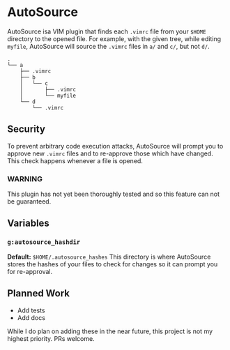 # AutoSource
AutoSource isa VIM plugin that finds each `.vimrc` file from your `$HOME` directory to the opened file. For example, with the given tree, while editing `myfile`, AutoSource will source the `.vimrc` files in `a/` and `c/`, but not `d/`.
```
.
└── a
    ├── .vimrc
    ├── b
    │   └── c
    │       ├── .vimrc
    │       └── myfile
    └── d
        └── .vimrc
```

## Security
To prevent arbitrary code execution attacks, AutoSource will prompt you to approve new `.vimrc` files and to re-approve those which have changed. This check happens whenever a file is opened.

### WARNING
This plugin has not yet been thoroughly tested and so this feature can not be guaranteed.

## Variables
### `g:autosource_hashdir`
**Default:** `$HOME/.autosource_hashes`
This directory is where AutoSource stores the hashes of your files to check for changes so it can prompt you for re-approval.

## Planned Work
- Add tests
- Add docs

While I do plan on adding these in the near future, this project is not my highest priority. PRs welcome.

